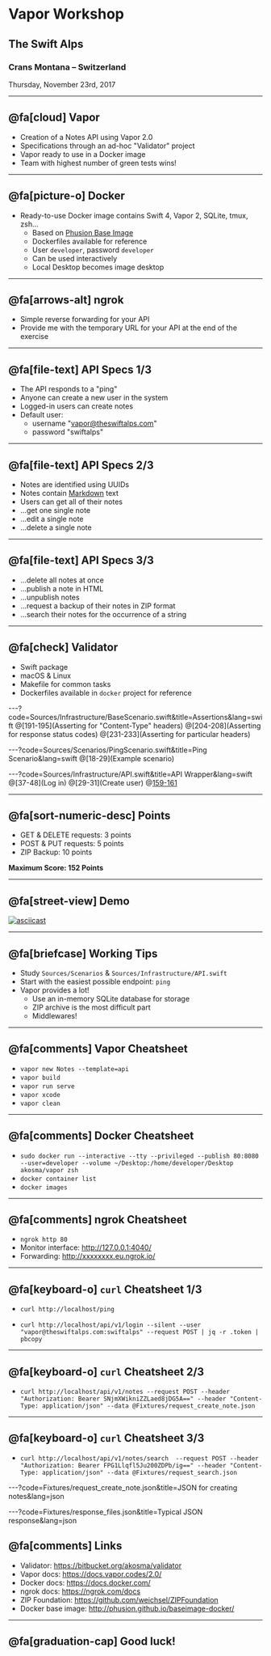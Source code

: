 # Vapor Workshop

## The Swift Alps

### Crans Montana – Switzerland

Thursday, November 23rd, 2017

---

## @fa[cloud] Vapor

- Creation of a Notes API using Vapor 2.0
- Specifications through an ad-hoc "Validator" project
- Vapor ready to use in a Docker image
- Team with highest number of green tests wins!

---

## @fa[picture-o] Docker

- Ready-to-use Docker image contains Swift 4, Vapor 2, SQLite, tmux, zsh…
    - Based on [Phusion Base Image](http://phusion.github.io/baseimage-docker/)
    - Dockerfiles available for reference
    - User `developer`, password `developer`
    - Can be used interactively
    - Local Desktop becomes image desktop

---

## @fa[arrows-alt] ngrok

- Simple reverse forwarding for your API
- Provide me with the temporary URL for your API at the end of the exercise

---

## @fa[file-text] API Specs 1/3

- The API responds to a "ping"
- Anyone can create a new user in the system
- Logged-in users can create notes
- Default user:
    - username "vapor@theswiftalps.com"
    - password "swiftalps"

---

## @fa[file-text] API Specs 2/3

- Notes are identified using UUIDs
- Notes contain [Markdown](https://daringfireball.net/projects/markdown/) text
- Users can get all of their notes
- …get one single note
- …edit a single note
- …delete a single note

---

## @fa[file-text] API Specs 3/3

- …delete all notes at once
- …publish a note in HTML
- …unpublish notes
- …request a backup of their notes in ZIP format
- …search their notes for the occurrence of a string

---

## @fa[check] Validator

- Swift package
- macOS & Linux
- Makefile for common tasks
- Dockerfiles available in `docker` project for reference

---?code=Sources/Infrastructure/BaseScenario.swift&title=Assertions&lang=swift
@[191-195](Asserting for "Content-Type" headers)
@[204-208](Asserting for response status codes)
@[231-233](Asserting for particular headers)

---?code=Sources/Scenarios/PingScenario.swift&title=Ping Scenario&lang=swift
@[18-29](Example scenario)

---?code=Sources/Infrastructure/API.swift&title=API Wrapper&lang=swift
@[37-48](Log in)
@[29-31](Create user)
@[159-161](Search)

---

## @fa[sort-numeric-desc] Points

- GET & DELETE requests: 3 points
- POST & PUT requests: 5 points
- ZIP Backup: 10 points

**Maximum Score: 152 Points**

---

## @fa[street-view] Demo

[![asciicast](https://asciinema.org/a/escJ0ywke0Ms1nCL2VGMIaekl.png)](https://asciinema.org/a/escJ0ywke0Ms1nCL2VGMIaekl)

---

## @fa[briefcase] Working Tips

- Study `Sources/Scenarios` & `Sources/Infrastructure/API.swift`
- Start with the easiest possible endpoint: `ping`
- Vapor provides a lot!
    - Use an in-memory SQLite database for storage
    - ZIP archive is the most difficult part
    - Middlewares!

---

## @fa[comments] Vapor Cheatsheet

- `vapor new Notes --template=api`
- `vapor build`
- `vapor run serve`
- `vapor xcode`
- `vapor clean`

---

## @fa[comments] Docker Cheatsheet

- `sudo docker run --interactive --tty --privileged --publish 80:8080 --user=developer --volume ~/Desktop:/home/developer/Desktop akosma/vapor zsh`
- `docker container list`
- `docker images`

---

## @fa[comments] ngrok Cheatsheet

- `ngrok http 80`
- Monitor interface: <http://127.0.0.1:4040/>
- Forwarding: <http://xxxxxxxx.eu.ngrok.io/>

---

## @fa[keyboard-o] `curl` Cheatsheet 1/3

- `curl http://localhost/ping`

- `curl http://localhost/api/v1/login --silent --user "vapor@theswiftalps.com:swiftalps" --request POST | jq -r .token | pbcopy`

---

## @fa[keyboard-o] `curl` Cheatsheet 2/3

- `curl http://localhost/api/v1/notes --request POST --header "Authorization: Bearer SNjmXWikniZZLaed8jDG5A==" --header "Content-Type:
 application/json" --data @Fixtures/request_create_note.json`

---

## @fa[keyboard-o] `curl` Cheatsheet 3/3

- `curl http://localhost/api/v1/notes/search  --request POST --header "Authorization: Bearer FPG1Llqfl5Ju200ZDPb/ig==" --header "Content-Type: application/json" --data @Fixtures/request_search.json`

---?code=Fixtures/request_create_note.json&title=JSON for creating notes&lang=json

---?code=Fixtures/response_files.json&title=Typical JSON response&lang=json

## @fa[comments] Links

- Validator: <https://bitbucket.org/akosma/validator>
- Vapor docs: <https://docs.vapor.codes/2.0/>
- Docker docs: <https://docs.docker.com/>
- ngrok docs: <https://ngrok.com/docs>
- ZIP Foundation: <https://github.com/weichsel/ZIPFoundation>
- Docker base image: <http://phusion.github.io/baseimage-docker/>

---

## @fa[graduation-cap] Good luck!

